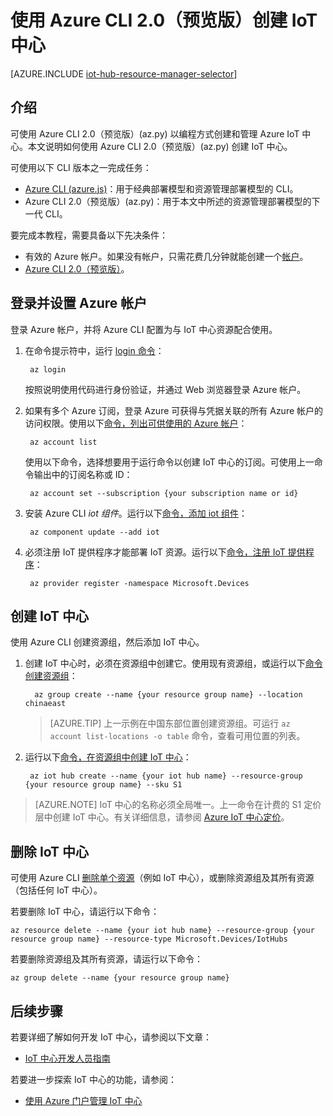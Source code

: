 <properties
    pageTitle="使用 Azure CLI (az.py) 创建 IoT 中心 | Azure"
    description="如何使用跨平台的 Azure CLI 2.0（预览版）(az.py) 创建 Azure IoT 中心。"
    services="iot-hub"
    documentationcenter=".net"
    author="dominicbetts"
    manager="timlt"
    editor="" />
<tags
    ms.assetid="ms.service: iot-hub"
    ms.devlang="multiple"
    ms.topic="article"
    ms.tgt_pltfrm="na"
    ms.workload="na"
    ms.date="12/15/2016"
    wacn.date="01/13/2017"
    ms.author="dobett" />  


# 使用 Azure CLI 2.0（预览版）创建 IoT 中心

[AZURE.INCLUDE [iot-hub-resource-manager-selector](../../includes/iot-hub-resource-manager-selector.md)]

## 介绍

可使用 Azure CLI 2.0（预览版）\(az.py\) 以编程方式创建和管理 Azure IoT 中心。本文说明如何使用 Azure CLI 2.0（预览版）\(az.py\) 创建 IoT 中心。

可使用以下 CLI 版本之一完成任务：

* [Azure CLI \(azure.js\)](/documentation/articles/iot-hub-create-using-cli-nodejs/)：用于经典部署模型和资源管理部署模型的 CLI。
* Azure CLI 2.0（预览版）\(az.py\)：用于本文中所述的资源管理部署模型的下一代 CLI。

要完成本教程，需要具备以下先决条件：

* 有效的 Azure 帐户。如果没有帐户，只需花费几分钟就能创建一个[帐户][lnk-free-trial]。
* [Azure CLI 2.0（预览版）][lnk-CLI-install]。

## 登录并设置 Azure 帐户

登录 Azure 帐户，并将 Azure CLI 配置为与 IoT 中心资源配合使用。

1. 在命令提示符中，运行 [login 命令][lnk-login-command]：
    
        az login

    按照说明使用代码进行身份验证，并通过 Web 浏览器登录 Azure 帐户。

2. 如果有多个 Azure 订阅，登录 Azure 可获得与凭据关联的所有 Azure 帐户的访问权限。使用以下[命令，列出可供使用的 Azure 帐户][lnk-az-account-command]：
    
    
        az account list 
    

    使用以下命令，选择想要用于运行命令以创建 IoT 中心的订阅。可使用上一命令输出中的订阅名称或 ID：

    
        az account set --subscription {your subscription name or id}
    

3. 安装 Azure CLI _iot 组件_。运行以下[命令，添加 iot 组件][lnk-az-addcomponent-command]：
    
    
        az component update --add iot
    

4. 必须注册 IoT 提供程序才能部署 IoT 资源。运行以下[命令，注册 IoT 提供程序][lnk-az-register-command]：
    
    
        az provider register -namespace Microsoft.Devices
    

## 创建 IoT 中心

使用 Azure CLI 创建资源组，然后添加 IoT 中心。

1. 创建 IoT 中心时，必须在资源组中创建它。使用现有资源组，或运行以下[命令创建资源组][lnk-az-resource-command]：
    
    
         az group create --name {your resource group name} --location chinaeast
    

    > [AZURE.TIP]
    上一示例在中国东部位置创建资源组。可运行 `az account list-locations -o table` 命令，查看可用位置的列表。
    >
    >

2. 运行以下[命令，在资源组中创建 IoT 中心][lnk-az-iot-command]：
    
    
        az iot hub create --name {your iot hub name} --resource-group {your resource group name} --sku S1
    

> [AZURE.NOTE]
IoT 中心的名称必须全局唯一。上一命令在计费的 S1 定价层中创建 IoT 中心。有关详细信息，请参阅 [Azure IoT 中心定价][lnk-iot-pricing]。
>
>

## 删除 IoT 中心

可使用 Azure CLI [删除单个资源][lnk-az-resource-command]（例如 IoT 中心），或删除资源组及其所有资源（包括任何 IoT 中心）。

若要删除 IoT 中心，请运行以下命令：


	az resource delete --name {your iot hub name} --resource-group {your resource group name} --resource-type Microsoft.Devices/IotHubs


若要删除资源组及其所有资源，请运行以下命令：


	az group delete --name {your resource group name}


## 后续步骤
若要详细了解如何开发 IoT 中心，请参阅以下文章：

* [IoT 中心开发人员指南][lnk-devguide]

若要进一步探索 IoT 中心的功能，请参阅：

* [使用 Azure 门户管理 IoT 中心][lnk-portal]

<!-- Links -->

[lnk-free-trial]: /pricing/1rmb-trial/
[lnk-CLI-install]: https://docs.microsoft.com/cli/azure/install-az-cli2
[lnk-login-command]: https://docs.microsoft.com/cli/azure/get-started-with-az-cli2
[lnk-az-account-command]: https://docs.microsoft.com/cli/azure/account
[lnk-az-register-command]: https://docs.microsoft.com/cli/azure/provider
[lnk-az-addcomponent-command]: https://docs.microsoft.com/cli/azure/component
[lnk-az-resource-command]: https://docs.microsoft.com/cli/azure/resource
[lnk-az-iot-command]: https://docs.microsoft.com/cli/azure/iot
[lnk-iot-pricing]: /pricing/details/iot-hub/
[lnk-devguide]: /documentation/articles/iot-hub-devguide/
[lnk-portal]: /documentation/articles/iot-hub-create-through-portal/

<!---HONumber=Mooncake_0109_2017-->
<!--Update_Description:update wording and code-->